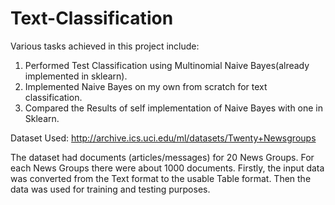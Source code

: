 # Text-Classification

Various tasks achieved in this project include:

1. Performed Test Classification using Multinomial Naive Bayes(already implemented in sklearn).
2. Implemented Naive Bayes on my own from scratch for text classification. 
3. Compared the Results of self implementation of Naive Bayes with one in Sklearn.

Dataset Used: http://archive.ics.uci.edu/ml/datasets/Twenty+Newsgroups

The dataset had documents (articles/messages) for 20 News Groups.
For each News Groups there were about 1000 documents.
Firstly, the input data was converted from the Text format to the usable Table format.
Then the data was used for training and testing purposes.
